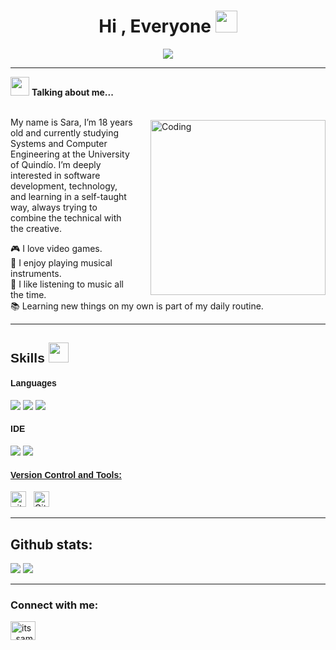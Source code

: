 
<h1 align="center"><b>Hi , Everyone </b><img src="https://media.giphy.com/media/hvRJCLFzcasrR4ia7z/giphy.gif" width="35"></h1>
<!--  -->
<p align="center">
  <a href="https://github.com/DenverCoder1/readme-typing-svg"><img src="https://readme-typing-svg.herokuapp.com?font=Time+New+Roman&color=cyan&size=25&center=true&vCenter=true&width=600&height=100&lines=Programming+student;No+coffee%2C+no+code..&hearts;"></a>
</p>


<hr width="100%">



<img src="https://media.giphy.com/media/ObNTw8Uzwy6KQ/giphy.gif" width="30px">&nbsp;<strong>Talking about me...</strong>
<br><br>


<img align="right" src="https://cdn.dribbble.com/users/1277312/screenshots/14733298/media/39b1045e593737587dd60e42c8422d1f.gif"
     alt="Coding" width="280" style="margin-left: 25px; margin-top: 5px; margin-bottom: 5px;">


My name is Sara, I’m 18 years old and currently studying Systems and Computer Engineering at the University of Quindío. I’m deeply interested in software development, technology, and learning in a self-taught way, always trying to combine the technical with the creative.  

🎮 I love video games.  
🎸 I enjoy playing musical instruments.  
🎵 I like listening to music all the time.  
📚 Learning new things on my own is part of my daily routine.

<hr width="100%">

<!-- Encabezado principal con mismo estilo -->
<h2 style="font-family: sans-serif;">Skills 
  <img src="https://media2.giphy.com/media/QssGEmpkyEOhBCb7e1/giphy.gif?cid=ecf05e47a0n3gi1bfqntqmob8g9aid1oyj2wr3ds3mg700bl&rid=giphy.gif" width="32px">
</h2>

<!-- Subtítulos con mismo tipo de letra -->
<h4 style="font-family: sans-serif;">Languages</h4>
<span>
  <img src="https://img.shields.io/badge/HTML5-E34F26?style=for-the-badge&logo=html5&logoColor=white">
  <img src="https://img.shields.io/badge/Java-ED8B00?style=for-the-badge&logo=java&logoColor=white">
  <img src="https://img.shields.io/badge/python-3670A0?style=for-the-badge&logo=python&logoColor=ffdd54">
</span>

<h4 style="font-family: sans-serif;">IDE</h4>
<span>
  <img src="https://img.shields.io/badge/IntelliJIDEA-000000.svg?style=for-the-badge&logo=intellij-idea&logoColor=white">
  <img src="https://img.shields.io/badge/Visual_Studio_Code-0078D4?style=for-the-badge&logo=visual%20studio%20code&logoColor=white">
</span>

<!-- Usamos HTML puro también para este subtítulo -->
<h4 style="font-family: sans-serif; margin-top: 20px;"><u>Version Control and Tools:</u></h4>

<span>
  <img src="https://img.shields.io/badge/GIT-E44C30?style=for-the-badge&logo=git&logoColor=white" alt="git logo" title="Git" height="25" />
</span>
&nbsp;
<span>
  <img src="https://img.shields.io/badge/GitHub-100000?style=for-the-badge&logo=github&logoColor=white" alt="Github logo" title="Github" height="25" />
</span>

<hr width="100%">

<h2 >Github stats:</h2> 

[![](https://github-readme-stats.vercel.app/api?username=itssamsa&show_icons=true&theme=tokyonight&hide_border=true&locale=en)](https://github.com/itssamsa)
[![](https://github-readme-streak-stats.herokuapp.com/?user=itssamsa&theme=material-palenight)](https://github.com/Elanza-48)
</div>

<hr width="100%">

<h3 align="left">Connect with me:</h3>
<p align="left">
  <a href="https://instagram.com/its_sam.f_cg" target="blank">
    <img align="center" src="https://raw.githubusercontent.com/rahuldkjain/github-profile-readme-generator/master/src/images/icons/Social/instagram.svg" alt="its_sam.f_cg" height="30" width="40" />
  </a>
</p>


